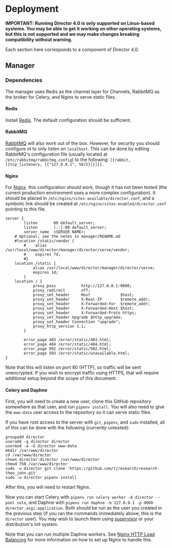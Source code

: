 # Deployment

**IMPORTANT: Running Director 4.0 is only supported on Linux-based systems. You may be able to get it working on other operating systems, but this is not supported and we may make changes breaking compatibility without warning.**

Each section here corresponds to a component of Director 4.0.

## Manager

### Dependencies

The manager uses Redis as the channel layer for Channels, RabbitMQ as the broker for Celery, and Nginx to serve static files.

#### Redis

Install [Redis](https://redis.io/). The default configuration should be sufficient.

#### RabbitMQ

[RabbitMQ](https://www.rabbitmq.com/) will also work out of the box. However, for security you should configure ot to only listen on `localhost`. This can be done by editing RabbitMQ's configuration file (usually located at `/etc/rabbitmq/rabbitmq.config`) to the following: `[{rabbit, [{tcp_listeners, [{"127.0.0.1", 5672}]}]}].`

#### Nginx

For [Nginx](https://nginx.org). this configuration *should* work, though it has not been tested (the current production environment uses a more complex configuration). It should be placed in `/etc/nginx/sites-available/director.conf`, and a symbolic link should be created at `/etc/nginx/sites-enabled/director.conf` pointing to this file.

```
server {
        listen       80 default_server;
        listen       [::]:80 default_server;
        server_name  <SERVER NAME>;
	# Optional; see the notes in manager/README.md
	#location /static/vendor {
        #    alias /usr/local/www/director/manager/director/serve/vendor;
        #    expires 7d;
        #}
	location /static {
            alias /usr/local/www/director/manager/director/serve;
            expires 1d;
        }
	location / {
            proxy_pass           http://127.0.0.1:9000;
            proxy_redirect       off;
            proxy_set_header     Host             $host;
            proxy_set_header     X-Real-IP        $remote_addr;
            proxy_set_header     X-Forwarded-For  $remote_addr;
            proxy_set_header     X-Forwarded-Host $host;
            proxy_set_header     X-Forwarded-Proto https;
            proxy_set_header Upgrade $http_upgrade;
            proxy_set_header Connection "upgrade";
            proxy_http_version 1.1;
        }

        error_page 403 /error/static/403.html;
        error_page 404 /error/static/404.html;
        error_page 502 /error/static/502.html;
        error_page 503 /error/static/unavailable.html;
}
```

Note that this will listen on port 80 (HTTP), so traffic will be sent unencrypted. If you wish to encrypt traffic using HTTPS, that will require additional setup beyond the scope of this document.

#### Celery and Daphne

First, you will need to create a new user, clone this GitHub repository somewhere as that user, and run `pipenv install`. You will also need to give the `www-data` user access to the repository so it can serve static files.

If you have root access to the server with `git`, `pipenv`, and `sudo` installed, all of this can be done with the following (currently untested):

```
groupadd director
useradd -g director director
usermod -a -G director www-data
mkdir /var/www/director
cd /var/www/director
chown director:director /var/www/director
chmod 750 /var/www/director
sudo -u director git clone 'https://github.com/tjresearch/research-theo_john.git'
sudo -u director pipenv install
```

After this, you will need to restart Nginx.

Now you can start Celery with `pipenv run celery worker -A director --pool solo`, and Daphne with `pipenv run daphne -b 127.0.0.1 -p 9000 director.asgi:application`. Both should be run as the user you created in the previous step (if you ran the commands immediately above, this is the `director` user). You may wish to launch them using [supervisor](http://supervisord.org/) or your distribution's init system.

Note that you can run multiple Daphne workers. See [Nginx HTTP Load Balancing](https://docs.nginx.com/nginx/admin-guide/load-balancer/http-load-balancer/) for more information on how to set up Nginx to handle this.
